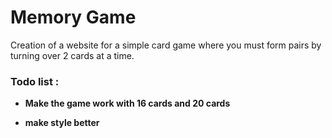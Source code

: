 # Memory Game

Creation of a website for a simple card game where you
must form pairs by turning over 2 cards at a time.

### Todo list :

- **Make the game work with 16 cards and 20 cards**

- **make style better**

